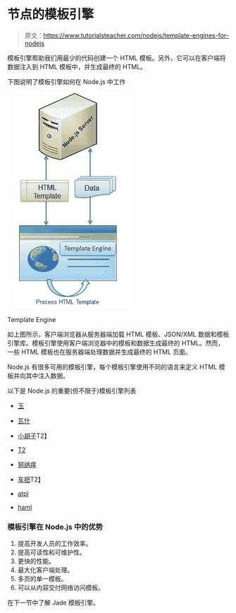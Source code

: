 # 节点的模板引擎

> 原文：<https://www.tutorialsteacher.com/nodejs/template-engines-for-nodejs>

模板引擎帮助我们用最少的代码创建一个 HTML 模板。另外，它可以在客户端将数据注入到 HTML 模板中，并生成最终的 HTML。

下图说明了模板引擎如何在 Node.js 中工作

[![](img/0904cf18d14b69e85395b2a27feb8067.png)](../../Content/images/nodejs/template-engine.png)

Template Engine



如上图所示，客户端浏览器从服务器端加载 HTML 模板、JSON/XML 数据和模板引擎库。模板引擎使用客户端浏览器中的模板和数据生成最终的 HTML。然而，一些 HTML 模板也在服务器端处理数据并生成最终的 HTML 页面。

Node.js 有很多可用的模板引擎，每个模板引擎使用不同的语言来定义 HTML 模板并向其中注入数据。

以下是 Node.js 的重要(但不限于)模板引擎列表

*   [玉](https://github.com/jadejs/jade)
*   [瓦什](https://github.com/kirbysayshi/vash)

*   [小胡子](https://github.com/janl/mustache.js)T2】
*   [T2](https://github.com/linkedin/dustjs)
*   [努纳痒](https://github.com/mozilla/nunjucks)
*   [车把](https://github.com/wycats/handlebars.js)T2】
*   [atpl](https://github.com/soywiz/atpl.js)
*   [haml](https://github.com/tj/haml.js)

### 模板引擎在 Node.js 中的优势

1.  提高开发人员的工作效率。
2.  提高可读性和可维护性。
3.  更快的性能。
4.  最大化客户端处理。
5.  多页的单一模板。
6.  可以从内容交付网络访问模板。

在下一节中了解 Jade 模板引擎。